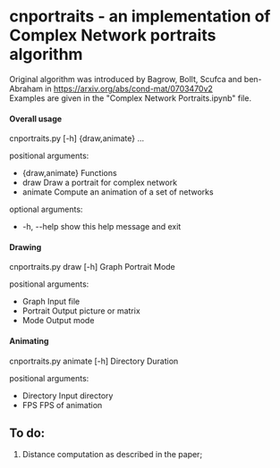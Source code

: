 # cnportraits - an implementation of Complex Network portraits algorithm    
      
Original algorithm was introduced by Bagrow, Bollt, Scufca and ben-Abraham in https://arxiv.org/abs/cond-mat/0703470v2   
Examples are given in the "Complex Network Portraits.ipynb" file.

#### Overall usage    
cnportraits.py [-h] {draw,animate} ...   

positional arguments:   
*  {draw,animate}  Functions   
*    draw          Draw a portrait for complex network    
*    animate       Compute an animation of a set of networks    

optional arguments:    
*  -h, --help      show this help message and exit    

#### Drawing    
cnportraits.py draw [-h] Graph Portrait Mode    

positional arguments:    
*  Graph       Input file    
*  Portrait    Output picture or matrix    
*  Mode        Output mode    

#### Animating  
cnportraits.py animate [-h] Directory Duration     

positional arguments:   
*  Directory   Input directory    
*  FPS         FPS of animation    

## To do:
1. Distance computation as described in the paper;   
